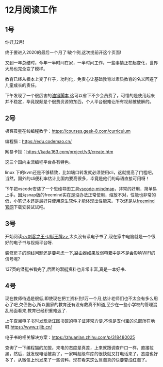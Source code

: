 # 12月阅读工作

## 1号
你好,12月!

终于要进入2020的最后一个月了!破个例,这次提前开这个页面!

又到一年总结时，今年一半时间在家，一半时间工作，一些事情正在起变化，世界大局也完全变了模样。

教育已经从根本上变了样子，功利化，免责心让基础教育以素质教育的名义回避了儿童成长的责任。

下午发现了一个很厉害的[油猴脚本](https://greasyfork.org/zh-CN/scripts/407847-%E5%93%94%E5%93%A9%E5%93%94%E5%93%A9%E7%95%AA%E5%89%A7%E8%A7%A3%E9%94%81%E5%A4%A7%E4%BC%9A%E5%91%98-b%E7%AB%99%E8%A7%86%E9%A2%91%E4%B8%8B%E8%BD%BD-%E8%A7%A3%E6%9E%90-a%E7%AB%99%E8%A7%86%E9%A2%91%E4%B8%8B%E8%BD%BD-%E8%A7%A3%E6%9E%90-%E9%9B%86%E5%90%88%E4%BA%86%E4%BC%98%E9%85%B7-%E7%88%B1%E5%A5%87%E8%89%BA-%E8%85%BE%E8%AE%AF-%E8%8A%92%E6%9E%9C-%E4%B9%90%E8%A7%86-%E7%AD%89%E5%85%A8%E7%BD%91vip%E8%A7%86%E9%A2%91%E5%85%8D%E8%B4%B9%E7%A0%B4%E8%A7%A3%E5%8E%BB%E5%B9%BF%E5%91%8A-%E9%AB%98%E6%B8%85%E6%99%AE%E6%B8%85%E7%94%B5%E8%A7%86%E8%A7%82%E7%9C%8B-%E5%A2%9E%E5%8A%A0%E5%AF%B9%E6%89%8B%E6%9C%BA%E6%94%AF%E6%8C%81-%E6%8C%81%E7%BB%AD%E6%9B%B4%E6%96%B0),这可以省下不少会员费了，可惜的是使用起来并不稳定，毕竟视频是个很费资源的东西，个人平台很难让所有视频被破解的。

## 2号
极客晨星在线编程教学：https://courses.geek-8.com/curriculum

编程猫：https://edu.codemao.cn/

网易卡搭：https://kada.163.com/project/v3/create.htm

这三个国内主流编程平台各有特色。

linux 下的kvm还是不够精致，比如端口转发就必须使用cli，这就提高了门槛吧，当然，国外的cli便利率估计比国内要高很多，毕竟是他们的母语直接可用呀！

下午把vscode安装了一个思维导图工具[vscode-mindmap](https://blog.csdn.net/liuxiao723846/article/details/107414365)，非常的好用，简单易上手。因为snap版的freemind实在是没办法正常使用，缩放不对，性能也非常的低，小笔记本还是最好只使用原生软件才能体现出性能来。下次还是从[freemind官网](https://sourceforge.net/projects/freemind/)下载安装试试吧。

## 3号
开始阅读[<<刺客之王-U艇王牌>>](https://m.aqde.net:89/externalLinksController/chain/%E5%88%BA%E5%AE%A2%E4%B9%8B%E7%8E%8B%E2%80%94U%E8%89%87%E7%8E%8B%E7%89%8C%E5%A5%A5.pdf?ckey=xXogwG%2FtxvL%2BvcZDYcTY%2BGwJ4I9KdEkSbKVEfhiW1etMLwSlZi2Rm%2FZ3q204Ibo9),太久没有读电子书了,现在家中电脑就是一个很好的电子书与视频平台呀.

装修房子的网线问题还是要考虑一下,路由器如果放弱电箱中是不是会影响WIFI的信号呢?

137页的潜艇书看完了,后面的潜艇资料也非常丰富,真是一本好书.

## 4号
现在教师待遇是很低,即使现在把工资补到1万一个月,估计老师们也不太会有多么用心了吧,欠债伤心,所以国家的教育还有没有救真不知道,至少在一些小学校的管理混乱局面看来,教育已经积重难返了.

上午查阅电子书时发现浙江图书馆的电子证非常方便,不愧是支付宝的总部所在地呀.https://www.zjlib.cn/

电子书的相关解决方案：https://zhuanlan.zhihu.com/p/318480025

查询了一下编程猫的加盟，来电的态度是真差，上来就跟调查户口一样，直接拉黑，然后，就发现电话被卖了，一家叫超级车库的很快就又打电话来了，态度也好多了，从微信上也发来了一些资料，现在看来这么蓝海真的快要变成红海了。
